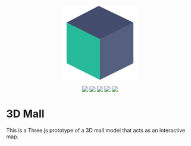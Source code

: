 <p align="center">
  <img width="200px" src="./public/cube.svg" />
</p>
<p align="center">
  <img src="https://img.shields.io/badge/Node.js-darkgreen?logo=node.js&logoColor=%23ffffff" />
  <img src="https://img.shields.io/badge/Three.js-white?logo=three.js&logoColor=%23000000" />
  <img src="https://img.shields.io/badge/Vite-purple?logo=vite&logoColor=%23ffffff" />
  <img src="https://img.shields.io/badge/TypeScript-blue?logo=typescript&logoColor=%23ffffff" />
  <img src="https://img.shields.io/badge/Tailwind-skyblue?logo=tailwindcss&logoColor=%23000000" />
</p>

# 3D Mall
This is a Three.js prototype of a 3D mall model that acts as an interactive map.

